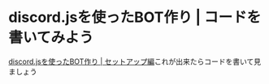 # discord.jsを使ったBOT作り | コードを書いてみよう
[discord.jsを使ったBOT作り | セットアップ編](https://djs-jpn.ga/craft/setup.md)これが出来たらコードを書いて見ましょう
